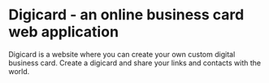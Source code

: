 # Digicard - an online business card web application

Digicard is a website where you can create your own custom digital business card. Create a digicard and share your links and contacts with the world.


